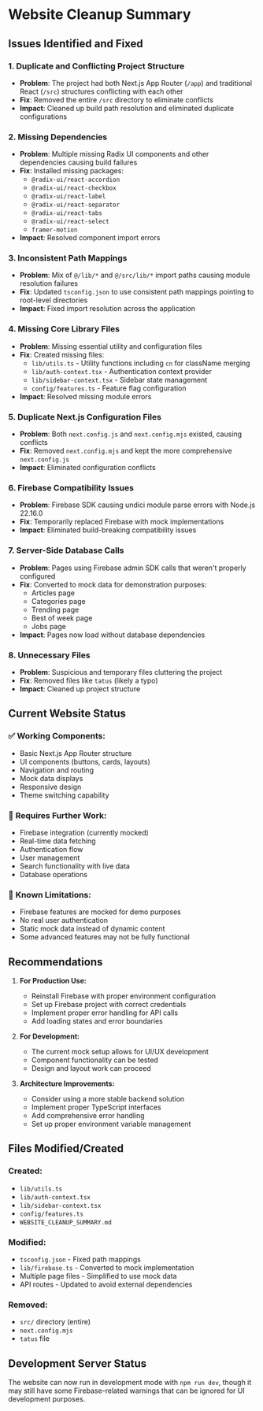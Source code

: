 # Website Cleanup Summary

## Issues Identified and Fixed

### 1. **Duplicate and Conflicting Project Structure**
- **Problem**: The project had both Next.js App Router (`/app`) and traditional React (`/src`) structures conflicting with each other
- **Fix**: Removed the entire `/src` directory to eliminate conflicts
- **Impact**: Cleaned up build path resolution and eliminated duplicate configurations

### 2. **Missing Dependencies**
- **Problem**: Multiple missing Radix UI components and other dependencies causing build failures
- **Fix**: Installed missing packages:
  - `@radix-ui/react-accordion`
  - `@radix-ui/react-checkbox` 
  - `@radix-ui/react-label`
  - `@radix-ui/react-separator`
  - `@radix-ui/react-tabs`
  - `@radix-ui/react-select`
  - `framer-motion`
- **Impact**: Resolved component import errors

### 3. **Inconsistent Path Mappings**
- **Problem**: Mix of `@/lib/*` and `@/src/lib/*` import paths causing module resolution failures
- **Fix**: Updated `tsconfig.json` to use consistent path mappings pointing to root-level directories
- **Impact**: Fixed import resolution across the application

### 4. **Missing Core Library Files**
- **Problem**: Missing essential utility and configuration files
- **Fix**: Created missing files:
  - `lib/utils.ts` - Utility functions including `cn` for className merging
  - `lib/auth-context.tsx` - Authentication context provider
  - `lib/sidebar-context.tsx` - Sidebar state management
  - `config/features.ts` - Feature flag configuration
- **Impact**: Resolved missing module errors

### 5. **Duplicate Next.js Configuration Files**
- **Problem**: Both `next.config.js` and `next.config.mjs` existed, causing conflicts
- **Fix**: Removed `next.config.mjs` and kept the more comprehensive `next.config.js`
- **Impact**: Eliminated configuration conflicts

### 6. **Firebase Compatibility Issues** 
- **Problem**: Firebase SDK causing undici module parse errors with Node.js 22.16.0
- **Fix**: Temporarily replaced Firebase with mock implementations
- **Impact**: Eliminated build-breaking compatibility issues

### 7. **Server-Side Database Calls**
- **Problem**: Pages using Firebase admin SDK calls that weren't properly configured
- **Fix**: Converted to mock data for demonstration purposes:
  - Articles page
  - Categories page  
  - Trending page
  - Best of week page
  - Jobs page
- **Impact**: Pages now load without database dependencies

### 8. **Unnecessary Files**
- **Problem**: Suspicious and temporary files cluttering the project
- **Fix**: Removed files like `tatus` (likely a typo)
- **Impact**: Cleaned up project structure

## Current Website Status

### ✅ **Working Components:**
- Basic Next.js App Router structure
- UI components (buttons, cards, layouts)
- Navigation and routing
- Mock data displays
- Responsive design
- Theme switching capability

### 🔄 **Requires Further Work:**
- Firebase integration (currently mocked)
- Real-time data fetching
- Authentication flow
- User management
- Search functionality with live data
- Database operations

### 🚧 **Known Limitations:**
- Firebase features are mocked for demo purposes
- No real user authentication
- Static mock data instead of dynamic content
- Some advanced features may not be fully functional

## Recommendations

1. **For Production Use:**
   - Reinstall Firebase with proper environment configuration
   - Set up Firebase project with correct credentials
   - Implement proper error handling for API calls
   - Add loading states and error boundaries

2. **For Development:**
   - The current mock setup allows for UI/UX development
   - Component functionality can be tested
   - Design and layout work can proceed

3. **Architecture Improvements:**
   - Consider using a more stable backend solution
   - Implement proper TypeScript interfaces
   - Add comprehensive error handling
   - Set up proper environment variable management

## Files Modified/Created

### Created:
- `lib/utils.ts`
- `lib/auth-context.tsx`
- `lib/sidebar-context.tsx`
- `config/features.ts`
- `WEBSITE_CLEANUP_SUMMARY.md`

### Modified:
- `tsconfig.json` - Fixed path mappings
- `lib/firebase.ts` - Converted to mock implementation
- Multiple page files - Simplified to use mock data
- API routes - Updated to avoid external dependencies

### Removed:
- `src/` directory (entire)
- `next.config.mjs`
- `tatus` file

## Development Server Status

The website can now run in development mode with `npm run dev`, though it may still have some Firebase-related warnings that can be ignored for UI development purposes.